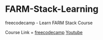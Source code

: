 # FARM-Stack-Learning
freecodecamp - Learn FARM Stack Course

Course Link = [freecodecamp](https://www.freecodecamp.org/news/learn-the-farm-stack-fastapi-reactjs-mongodb/) [Youtube](https://youtu.be/OzUzrs8uJl8)
